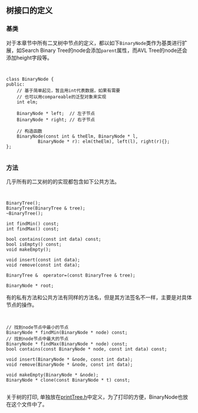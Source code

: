 ## 树接口的定义

### 基类
对于本章节中所有二叉树中节点的定义，都以如下`BinaryNode`类作为基类进行扩展，如Search Binary Tree的node会添加`parent`属性，而AVL Tree的node还会添加height字段等。

<pre><code>

class BinaryNode {
public:
    // 基于简单起见，暂且用int代表数据，如果有需要
    // 也可以用compareable的泛型对象来实现
    int elm;

    BinaryNode * left;  // 左子节点
    BinaryNode * right; // 右子节点

    // 构造函数
    BinaryNode(const int & theElm, BinaryNode * l,
            BinaryNode * r): elm(theElm), left(l), right(r){};
};

</code></pre>

### 方法

几乎所有的二叉树的的实现都包含如下公共方法。

<pre><code>

BinaryTree();
BinaryTree(BinaryTree & tree);
~BinaryTree();

int findMin() const;
int findMax() const;

bool contains(const int data) const;
bool isEmpty() const;
void makeEmpty();

void insert(const int data);
void remove(const int data);

BinaryTree &  operator=(const BinaryTree & tree);

BinaryNode * root;
</code></pre>

有的私有方法和公共方法有同样的方法名，但是其方法签名不一样，主要是对具体节点的操作。

<pre><code>

// 找到node节点中最小的节点
BinaryNode * findMin(BinaryNode * node) const;
// 找到node节点中最大的节点
BinaryNode * findMax(BinaryNode * node) const;
bool contains(const BinaryNode * node, const int data) const;

void insert(BinaryNode * &node, const int data);
void remove(BinaryNode * &node, const int data);

void makeEmpty(BinaryNode * &node);
BinaryNode * clone(const BinaryNode * t) const;

</code></pre>

关于树的打印, 单独放在[printTree.h](https://github.com/jing4seven/algorithm/blob/master/tree/printTree.h)中定义，为了打印的方便，BinaryNode也放在这个文件中了。
